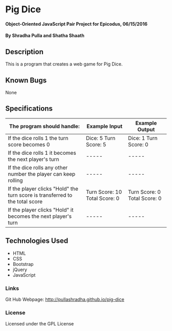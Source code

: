 # Pig Dice

#### Object-Oriented JavaScript Pair Project for Epicodus, 06/15/2016

#### By Shradha Pulla and Shatha Shaath

## Description

This is a program that creates a web game for Pig Dice.

## Known Bugs

None

## Specifications

The program should handle: | Example Input | Example Output
----- | ----- | -----
If the dice rolls 1 the turn score becomes 0 | Dice: 5 Turn Score: 5 | Dice: 1 Turn Score: 0
If the dice rolls 1 it becomes the next player's turn | ----- | -----
If the dice rolls any other number the player can keep rolling | ----- | -----
If the player clicks "Hold" the turn score is transferred to the total score | Turn Score: 10 Total Score: 0  | Turn Score: 0 Total Score: 0
If the player clicks "Hold" it becomes the next player's turn | ----- | -----

## Technologies Used

* HTML
* CSS
* Bootstrap
* jQuery
* JavaScript

### Links

Git Hub Webpage: http://pullashradha.github.io/pig-dice

### License

Licensed under the GPL License
